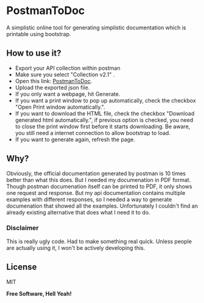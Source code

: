 # PostmanToDoc
A simplistic online tool for generating simplistic documentation which is printable using bootstrap. 

## How to use it?

- Export your API collection within postman
- Make sure you select "Collection v2.1" .
- Open this link: [PostmanToDoc](https://eldinzenderink.github.io/PostmanToDoc/).
- Upload the exported json file.
- If you only want a webpage, hit Generate.
- If you want a print window to pop up automatically, check the checkbox "Open Print window automatically.".
- If you want to download the HTML file, check the checkbox "Download generated html automatically.", if previous option is checked, you need to close the print window first before it starts downloading. Be aware, you still need a internet connection to allow bootstrap to load.
- If you want to generate again, refresh the page.

## Why?
Obviously, the official documentation generated by postman is 10 times better than what this does. But I needed my documenation in PDF format. Though postman documenation itself can be printed to PDF, it only shows one request and response. But my api documentation contains multiple examples with different responses, so I needed a way to generate documenation that showed all the examples. Unfortunately I couldn't find an already existing alternative that does what I need it to do.

### Disclaimer
This is really ugly code. Had to make something real quick. Unless people are actually using it, I won't be actively developing this.

License
----

MIT

**Free Software, Hell Yeah!**

